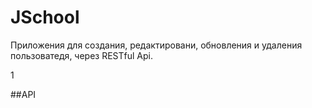 # JSchool

Приложения для создания, редактировани, обновления и удаления пользоватедя, через RESTful Api.

1

##API
